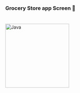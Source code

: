 ### Grocery Store app Screen 🥦

#

<img align="left" alt="Java" width="200px" style="padding-right:10px;" src="https://github.com/AbdullohBahromjonov/Grocery/assets/90626932/1a7e025d-5da9-4810-b96a-32afe6d8874c"/>

